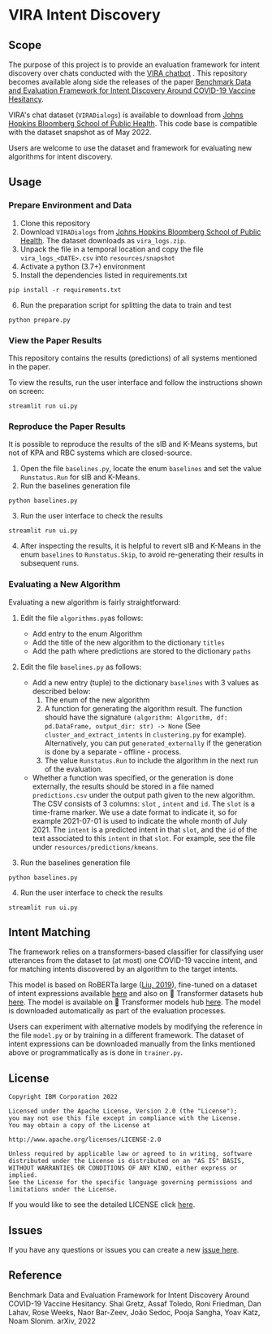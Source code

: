 # VIRA Intent Discovery

## Scope

The purpose of this project is to provide an evaluation framework for intent discovery over chats conducted with the [VIRA chatbot](https://vaxchat.org) . This repository becomes available along side the releases of the paper [Benchmark Data and Evaluation Framework for Intent Discovery Around COVID-19 Vaccine Hesitancy](#reference).

VIRA's chat dataset (`VIRADialogs`) is available to download from [Johns Hopkins Bloomberg School of Public Health](https://vaxchat.org/research). This code base is compatible with the dataset snapshot as of May 2022.

Users are welcome to use the dataset and framework for evaluating new algorithms for intent discovery. 


## Usage


### Prepare Environment and Data
1. Clone this repository
2. Download `VIRADialogs` from [Johns Hopkins Bloomberg School of Public Health](https://vaxchat.org/research). The dataset downloads as `vira_logs.zip`.
3. Unpack the file in a temporal location and copy the file `vira_logs_<DATE>.csv` into `resources/snapshot`
4. Activate a python (3.7+) environment
5. Install the dependencies listed in requirements.txt
```
pip install -r requirements.txt
```
6. Run the preparation script for splitting the data to train and test
```
python prepare.py
```

### View the Paper Results
This repository contains the results (predictions) of all systems mentioned in the paper. 

To view the results, run the user interface and follow the instructions shown on screen:
```
streamlit run ui.py
```


### Reproduce the Paper Results
It is possible to reproduce the results of the sIB and K-Means systems, but not of KPA and RBC systems which are closed-source.
1. Open the file  ``baselines.py``, locate the enum ``baselines`` and set the value `Runstatus.Run` for sIB and K-Means.
2. Run the baselines generation file
```
python baselines.py
```
3.  Run the user interface to check the results
```
streamlit run ui.py
```
4. After inspecting the results, it is helpful to revert sIB and K-Means in the enum ``baselines`` to `Runstatus.Skip`, to avoid re-generating their results in subsequent runs.



### Evaluating a New Algorithm
Evaluating a new algorithm is fairly straightforward:

1. Edit the file ``algorithms.py``as follows:
   * Add entry to the enum Algorithm
   * Add the title of the new algorithm to the dictionary `titles`
   * Add the path where predictions are stored to the dictionary `paths`
2. Edit the file ``baselines.py`` as follows: 
   * Add a new entry (tuple) to the dictionary `baselines` with 3 values as described below:
      1.  The enum of the new algorithm
      1.  A function for generating the algorithm result. The function should have the signature `(algorithm: Algorithm, df: pd.DataFrame, output_dir: str) -> None` (See `cluster_and_extract_intents` in `clustering.py` for example). Alternatively, you can put `generated_externally` if the generation is done by a separate - offline - process.
      1.  The value `Runstatus.Run` to include the algorithm in the next run of the evaluation.
   * Whether a function was specified, or the generation is done externally, the results should be stored in a file named `predictions.csv` under the output path given to the new algorithm. The CSV consists of 3 columns: `slot` , `intent` and `id`. The `slot` is a time-frame marker. We use a date format to indicate it, so for example 2021-07-01 is used to indicate the whole month of July 2021. The `intent` is a predicted intent in that `slot`, and the `id` of the text associated to this `intent` in that `slot`. For example, see the file under `resources/predictions/kmeans`. 

3. Run the baselines generation file
```
python baselines.py
```
4.  Run the user interface to check the results
```
streamlit run ui.py
```


## Intent Matching
The framework relies on a transformers-based classifier for classifying user utterances from the dataset to (at most) one COVID-19 vaccine intent, and for matching intents discovered by an algorithm to the target intents. 

This model is based on RoBERTa large ([Liu, 2019](https://arxiv.org/abs/1907.11692)), fine-tuned on a dataset of intent expressions available [here](https://research.ibm.com/haifa/dept/vst/debating_data.shtml) and also on 🤗 Transformer datasets hub [here](https://huggingface.co/datasets/ibm/vira-intents). The model is available on 🤗 Transformer models hub [here](https://huggingface.co/ibm/roberta-large-vira-intents). The model is downloaded automatically as part of the evaluation processes. 

Users can experiment with alternative models by modifying the reference in the file `model.py` or by training in a different framework. The dataset of intent expressions can be downloaded manually from the links mentioned above or programmatically as is done in `trainer.py`.

## License

```text
Copyright IBM Corporation 2022

Licensed under the Apache License, Version 2.0 (the "License");
you may not use this file except in compliance with the License.
You may obtain a copy of the License at

http://www.apache.org/licenses/LICENSE-2.0

Unless required by applicable law or agreed to in writing, software
distributed under the License is distributed on an "AS IS" BASIS,
WITHOUT WARRANTIES OR CONDITIONS OF ANY KIND, either express or implied.
See the License for the specific language governing permissions and
limitations under the License.

```

If you would like to see the detailed LICENSE click [here](LICENSE).


## Issues
If you have any questions or issues you can create a new [issue here][issues].


## Reference
Benchmark Data and Evaluation Framework for Intent Discovery Around COVID-19 Vaccine Hesitancy. Shai Gretz, Assaf Toledo, Roni Friedman, Dan Lahav, Rose Weeks, Naor Bar-Zeev, João Sedoc, Pooja Sangha, Yoav Katz, Noam Slonim. arXiv, 2022

[issues]: https://github.com/IBM/vira-intent-discovery/issues/new


